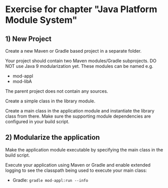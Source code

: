 # Exercise for chapter "Java Platform Module System"

## 1) New Project

Create a new Maven or Gradle based project in a separate folder.

Your project should contain two Maven modules/Gradle subprojects. DO NOT use Java 9 modularization
yet. These modules can be named e.g.

* mod-appl
* mod-libA

The parent project does not contain any sources.

Create a simple class in the library module.

Create a main class in the application module and instantiate the library class from there. Make
sure the supporting module dependencies are configured in your build script.

## 2) Modularize the application

Make the application module executable by specifying the main class in the build script.

Execute your application using Maven or Gradle and enable extended logging to see the classpath
being used to execute your main class:

* Gradle: `gradle mod-appl:run --info`